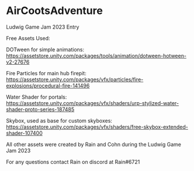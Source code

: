 # AirCootsAdventure
Ludwig Game Jam 2023 Entry

Free Assets Used:

DOTween for simple animations: https://assetstore.unity.com/packages/tools/animation/dotween-hotween-v2-27676

Fire Particles for main hub firepit: https://assetstore.unity.com/packages/vfx/particles/fire-explosions/procedural-fire-141496

Water Shader for portals: https://assetstore.unity.com/packages/vfx/shaders/urp-stylized-water-shader-proto-series-187485

Skybox, used as base for custom skyboxes: https://assetstore.unity.com/packages/vfx/shaders/free-skybox-extended-shader-107400

All other assets were created by Rain and Cohn during the Ludwig Game Jam 2023

For any questions contact Rain on discord at Rain#6721

